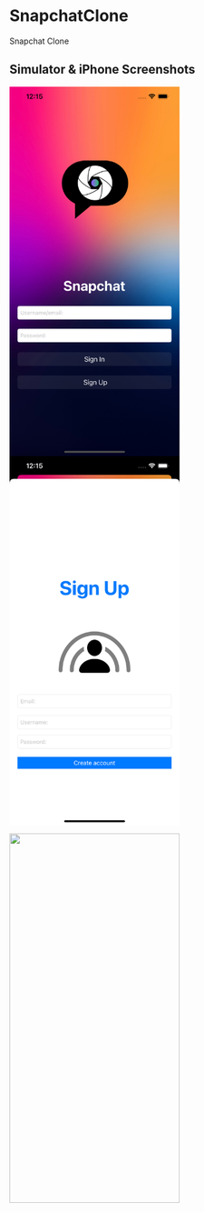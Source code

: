 # SnapchatClone
Snapchat Clone 

## Simulator & iPhone Screenshots

<p><img align="left" src="https://github.com/cnmalper/SnapchatClone/blob/main/Images/1.png" width="300" height="650"/></p>
<p><img align="center" src="https://github.com/cnmalper/SnapchatClone/blob/main/Images/2.png" width="300" height="650"/></p>
<p><img align="left" src="https://github.com/cnmalper/SnapchatClone/blob/main/Images/3.png" width="300" height="650"/></p>
